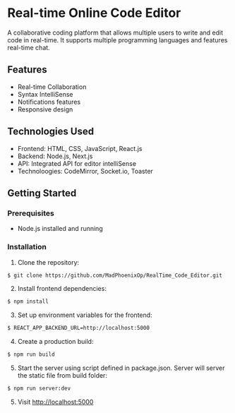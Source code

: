 # Real-time Online Code Editor

A collaborative coding platform that allows multiple users to write and edit code in real-time. It supports multiple programming languages and features real-time chat.

## Features

- Real-time Collaboration
- Syntax IntelliSense
- Notifications features
- Responsive design

## Technologies Used

- Frontend: HTML, CSS, JavaScript, React.js
- Backend: Node.js, Next.js
- API: Integrated API for editor intelliSense
- Technoloogies: CodeMirror, Socket.io, Toaster

## Getting Started

### Prerequisites

- Node.js installed and running

### Installation

1. Clone the repository:

```bash
$ git clone https://github.com/MadPhoenixOp/RealTime_Code_Editor.git
```

2. Install frontend dependencies:

```bash
$ npm install
```

3. Set up environment variables for the frontend:

```bash
$ REACT_APP_BACKEND_URL=http://localhost:5000
```

4. Create a production build:

```bash
$ npm run build
```

5. Start the server using script defined in package.json. Server will server the static file from build folder:

```bash
$ npm run server:dev
```

5. Visit [http://localhost:5000](http://localhost:5000)
